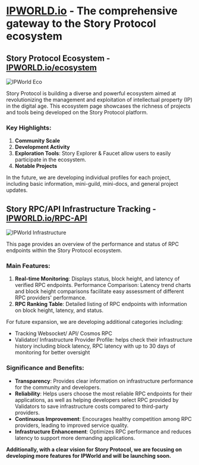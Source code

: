 # [IPWORLD.io](https://ipworld.io) - The comprehensive gateway to the Story Protocol ecosystem

## Story Protocol Ecosystem - [IPWORLD.io/ecosystem](https://ipworld.io/ecosystem)


 ![IPWorld Eco](https://res.cloudinary.com/ghostdigital/image/upload/v1729416347/ipworld-eco_akuup3.jpg)


Story Protocol is building a diverse and powerful ecosystem aimed at revolutionizing the management and exploitation of intellectual property (IP) in the digital age. This ecosystem page showcases the richness of projects and tools being developed on the Story Protocol platform.

### Key Highlights:


1. **Community Scale**
2. **Development Activity**
3. **Exploration Tools**: Story Explorer & Faucet allow users to easily participate in the ecosystem.
4. **Notable Projects**

In the future, we are developing individual profiles for each project, including basic information, mini-guild, mini-docs, and general project updates.


## Story RPC/API Infrastructure Tracking - [IPWORLD.io/RPC-API](https://ipworld.io/rpc-api)


 ![IPWorld Infrastructure](https://res.cloudinary.com/ghostdigital/image/upload/v1729416347/ipworld-infra_boemqf.jpg)


This page provides an overview of the performance and status of RPC endpoints within the Story Protocol ecosystem.

### Main Features:


1. **Real-time Monitoring**: Displays status, block height, and latency of verified RPC endpoints.
   Performance Comparison: Latency trend charts and block height comparisons facilitate easy assessment of different RPC providers' performance.
2. **RPC Ranking Table**: Detailed listing of RPC endpoints with information on block height, latency, and status.

For future expansion, we are developing additional categories including:

* Tracking Websocket/ API/ Cosmos RPC
* Validator/ Infrastructure Provider Profile: helps check their infrastructure history including block latency, RPC latency with up to 30 days of monitoring for better oversight

### Significance and Benefits:

* **Transparency**: Provides clear information on infrastructure performance for the community and developers.
* **Reliability**: Helps users choose the most reliable RPC endpoints for their applications, as well as helping developers select RPC provided by Validators to save infrastructure costs compared to third-party providers.
* **Continuous Improvement**: Encourages healthy competition among RPC providers, leading to improved service quality.
* **Infrastructure Enhancement**: Optimizes RPC performance and reduces latency to support more demanding applications.

**Additionally, with a clear vision for Story Protocol, we are focusing on developing more features for IPWorld and will be launching soon.**

